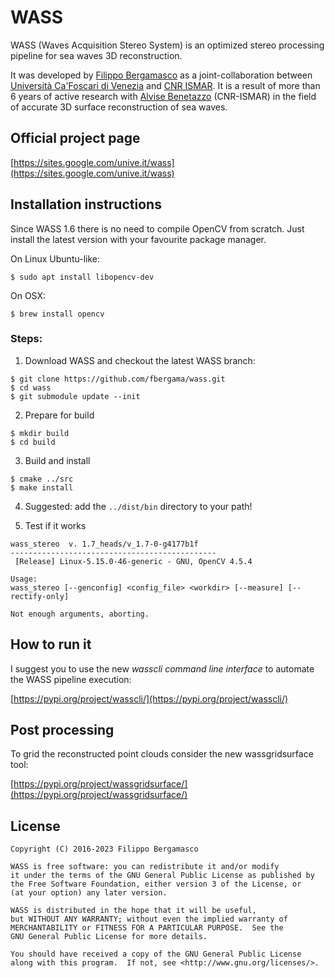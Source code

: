 # WASS

WASS (Waves Acquisition Stereo System) is an optimized stereo processing pipeline for sea waves 3D reconstruction.


It was developed by [Filippo Bergamasco](http://www.dsi.unive.it/~bergamasco/) as a joint-collaboration between [Università Ca'Foscari di Venezia](http://www.unive.it) and [CNR ISMAR](http://www.ismar.cnr.it). It is a result of more than 6 years of active research with [Alvise Benetazzo](http://www.ismar.cnr.it/people/benetazzo-alvise) (CNR-ISMAR) in the field of accurate 3D surface reconstruction of sea waves.


## Official project page

[https://sites.google.com/unive.it/wass](https://sites.google.com/unive.it/wass)


## Installation instructions 

Since WASS 1.6 there is no need to compile OpenCV from scratch. Just install the
latest version with your favourite package manager.

On Linux Ubuntu-like:

```
$ sudo apt install libopencv-dev
``` 

On OSX:

```
$ brew install opencv
```

### Steps:


1. Download WASS and checkout the latest WASS branch:

```
$ git clone https://github.com/fbergama/wass.git
$ cd wass
$ git submodule update --init
```

2. Prepare for build

```
$ mkdir build
$ cd build
```

3. Build and install

```
$ cmake ../src
$ make install
```

4. Suggested: add the `../dist/bin` directory to your path!


5. Test if it works

```
wass_stereo  v. 1.7_heads/v_1.7-0-g4177b1f
----------------------------------------------
 [Release] Linux-5.15.0-46-generic - GNU, OpenCV 4.5.4

Usage:
wass_stereo [--genconfig] <config_file> <workdir> [--measure] [--rectify-only]

Not enough arguments, aborting.
```


## How to run it

I suggest you to use the new *wasscli command line interface* to automate the WASS pipeline execution:

[https://pypi.org/project/wasscli/](https://pypi.org/project/wasscli/)



## Post processing

To grid the reconstructed point clouds consider the new wassgridsurface tool:

[https://pypi.org/project/wassgridsurface/](https://pypi.org/project/wassgridsurface/)



## License

```
Copyright (C) 2016-2023 Filippo Bergamasco 

WASS is free software: you can redistribute it and/or modify
it under the terms of the GNU General Public License as published by
the Free Software Foundation, either version 3 of the License, or
(at your option) any later version.

WASS is distributed in the hope that it will be useful,
but WITHOUT ANY WARRANTY; without even the implied warranty of
MERCHANTABILITY or FITNESS FOR A PARTICULAR PURPOSE.  See the
GNU General Public License for more details.

You should have received a copy of the GNU General Public License
along with this program.  If not, see <http://www.gnu.org/licenses/>.
```



